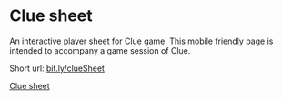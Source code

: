 # Clue sheet

An interactive player sheet for Clue game. This mobile friendly page is intended to accompany a game session of Clue.

Short url: [bit.ly/clueSheet](https://bit.ly/clueSheet)

[Clue sheet](https://vsivadasan.github.io/ClueSheet/)